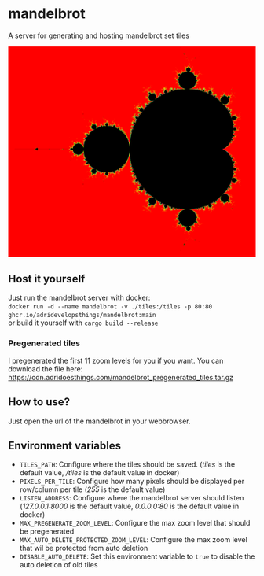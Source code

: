 # mandelbrot
A server for generating and hosting mandelbrot set tiles

![a picture of the mandelbrot set](screenshots/screenshot.png)

## Host it yourself
Just run the mandelbrot server with docker:  
```docker run -d --name mandelbrot -v ./tiles:/tiles -p 80:80 ghcr.io/adridevelopsthings/mandelbrot:main```  
or build it yourself with ``cargo build --release``

### Pregenerated tiles 
I pregenerated the first 11 zoom levels for you if you want. You can download the file here: https://cdn.adridoesthings.com/mandelbrot_pregenerated_tiles.tar.gz

## How to use?
Just open the url of the mandelbrot in your webbrowser.

## Environment variables
- `TILES_PATH`: Configure where the tiles should be saved. (*tiles* is the default value, */tiles* is the default value in docker)
- `PIXELS_PER_TILE`: Configure how many pixels should be displayed per row/column per tile (*255* is the default value)
- `LISTEN_ADDRESS`: Configure where the mandelbrot server should listen (*127.0.0.1:8000* is the default value, *0.0.0.0:80* is the default value in docker)
- `MAX_PREGENERATE_ZOOM_LEVEL`: Configure the max zoom level that should be pregenerated
- `MAX_AUTO_DELETE_PROTECTED_ZOOM_LEVEL`: Configure the max zoom level that wil be protected from auto deletion
- `DISABLE_AUTO_DELETE`: Set this environment variable to `true` to disable the auto deletion of old tiles